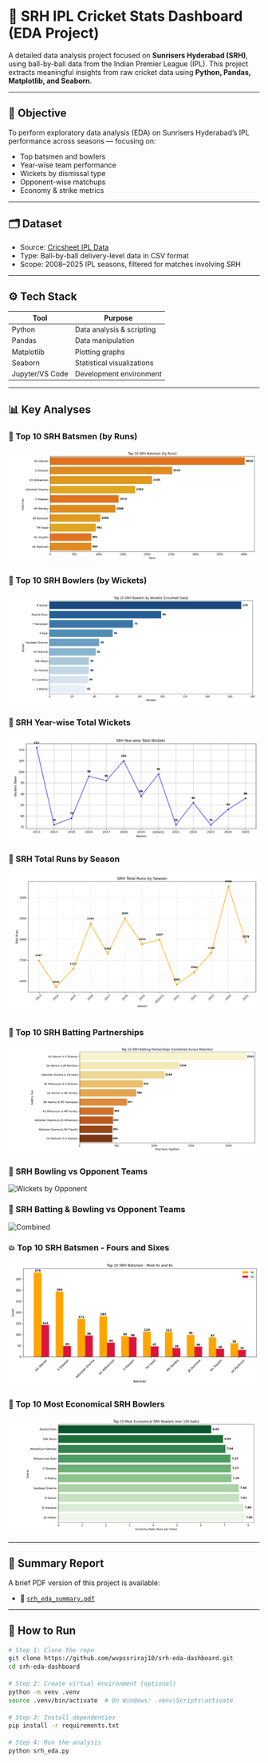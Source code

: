 # 🧡 SRH IPL Cricket Stats Dashboard (EDA Project)

A detailed data analysis project focused on **Sunrisers Hyderabad (SRH)**, using ball-by-ball data from the Indian Premier League (IPL). This project extracts meaningful insights from raw cricket data using **Python, Pandas, Matplotlib, and Seaborn**.

---

## 🎯 Objective

To perform exploratory data analysis (EDA) on Sunrisers Hyderabad’s IPL performance across seasons — focusing on:
- Top batsmen and bowlers
- Year-wise team performance
- Wickets by dismissal type
- Opponent-wise matchups
- Economy & strike metrics

---

## 🗂️ Dataset

- Source: [Cricsheet IPL Data](https://cricsheet.org/)
- Type: Ball-by-ball delivery-level data in CSV format
- Scope: 2008–2025 IPL seasons, filtered for matches involving SRH

---

## ⚙️ Tech Stack

| Tool           | Purpose                      |
|----------------|------------------------------|
| Python         | Data analysis & scripting    |
| Pandas         | Data manipulation            |
| Matplotlib     | Plotting graphs              |
| Seaborn        | Statistical visualizations   |
| Jupyter/VS Code| Development environment      |

---

## 📊 Key Analyses

### 🧡 Top 10 SRH Batsmen (by Runs)
![Top Batsmen](Top%2010%20SRH%20batsmens.png)

### 🎯 Top 10 SRH Bowlers (by Wickets)
![Top Bowlers](top%2010%20SRH%20bowlers.png)

### 📅 SRH Year-wise Total Wickets
![Year-wise Wickets](SRH%20year%20wise%20total%20wickets.png)

### 🔢 SRH Total Runs by Season
![Total Runs by Season](SRH%20total%20runs%20by%20season.png)

### 🤝 Top 10 SRH Batting Partnerships
![Partnerships](Top%2010%20SRH%20Batting%20Partnerships.png)

### 🎯 SRH Bowling vs Opponent Teams
![Wickets by Opponent](Total%20wickets%20taken%20by%20SRH%20bowlers%20against%20each%20team.png)

### 🔁 SRH Batting & Bowling vs Opponent Teams
![Combined](SRH%20batting%20and%20bowling%20vs%20opponent.png)

### 💥 Top 10 SRH Batsmen - Fours and Sixes
![4s and 6s](Top%2010%20SRH%20batsmen-%204's%20and%206's.png)

### 💸 Top 10 Most Economical SRH Bowlers
![Economy](Top%2010%20SRH%20most%20economical%20bowlers.png)

---

## 📝 Summary Report

A brief PDF version of this project is available:
- 📄 [`srh_eda_summary.pdf`](srh_eda_summary.pdf)

---

## 🧰 How to Run

```bash
# Step 1: Clone the repo
git clone https://github.com/wvpssriraj10/srh-eda-dashboard.git
cd srh-eda-dashboard

# Step 2: Create virtual environment (optional)
python -m venv .venv
source .venv/bin/activate  # On Windows: .venv\Scripts\activate

# Step 3: Install dependencies
pip install -r requirements.txt

# Step 4: Run the analysis
python srh_eda.py
